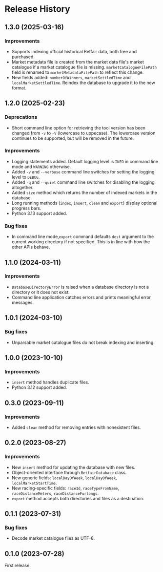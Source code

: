 # Release History

## 1.3.0 (2025-03-16)
### Improvements
- Supports indexing official historical Betfair data, both free and purchased.
- Market metadata file is created from the market data file's market catalogue if a market catalogue file is missing. `marketCatalogueFilePath` field is renamed to `marketMetadataFilePath` to reflect this change.
- New fields added: `numberOfWinners`, `marketSettledTime` and `localMarketSettledTime`. Reindex the database to upgrade it to the new format.

## 1.2.0 (2025-02-23)
### Deprecations
- Short command line option for retrieving the tool version has been changed from `-v` to `-V` (lowercase to uppecase). The lowercase version continues to be supported, but will be removed in the future.
### Improvements
- Logging statements added. Default logging level is `INFO` in command line mode and `WARNING` otherwise.
- Added `-v` and `--verbose` command line switches for setting the logging level to `DEBUG`.
- Added `-q` and `--quiet` command line switches for disabling the logging altogether.
- Added `size` method which returns the number of indexed markets in the database.
- Long running methods (`index`, `insert`, `clean` and `export`) display optional progress bars.
- Python 3.13 support added.
### Bug fixes
- In command line mode,`export` command defaults `dest` argument to the current working directory if not specified. This is in line with how the other APIs behave.

## 1.1.0 (2024-03-11)
### Improvements
- `DatabaseDirectoryError` is raised when a database directory is not a directory or it does not exist.
- Command line application catches errors and prints meaningful error messages.

## 1.0.1 (2024-03-10)
### Bug fixes
- Unparsable market catalogue files do not break indexing and inserting.

## 1.0.0 (2023-10-10)
### Improvements
- `insert` method handles duplicate files.
- Python 3.12 support added.

## 0.3.0 (2023-09-11)
### Improvements
- Added `clean` method for removing entries with nonexistent files.

## 0.2.0 (2023-08-27)
### Improvements
- New `insert` method for updating the database with new files.
- Object-oriented interface through `BetfairDatabase` class.
- New generic fields: `localDayOfWeek`, `localDayOfWeek`, `localMarketStartTime`.
- New racing-specific fields: `raceId`, `raceTypeFromName`, `raceDistanceMeters`, `raceDistanceFurlongs`.
- `export` method accepts both directories and files as a destination.

## 0.1.1 (2023-07-31)
### Bug fixes
- Decode market catalogue files as UTF-8.

## 0.1.0 (2023-07-28)
First release.
